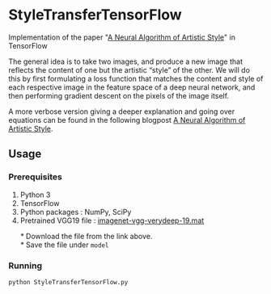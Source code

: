 # StyleTransferTensorFlow
Implementation of the paper "[A Neural Algorithm of Artistic Style](http://arxiv.org/abs/1508.06576)" in TensorFlow

The general idea is to take two images, and produce a new image that reflects the content of one but the artistic “style” of the other. We will do this by first formulating a loss function that matches the content and style of each respective image in the feature space of a deep neural network, and then performing gradient descent on the pixels of the image itself.

A more verbose version giving a deeper explanation and going over equations can be found in the following blogpost [A Neural Algorithm of Artistic Style](https://arnoutdevos.github.io/A-Neural-Algorithm-of-Artistic-Style/).

## Usage

### Prerequisites
1. Python 3
2. TensorFlow
3. Python packages : NumPy, SciPy
4. Pretrained VGG19 file : [imagenet-vgg-verydeep-19.mat](http://www.vlfeat.org/matconvnet/models/imagenet-vgg-verydeep-19.mat)

&nbsp;&nbsp;&nbsp;&nbsp;&nbsp;&nbsp;* Download the file from the link above.  
&nbsp;&nbsp;&nbsp;&nbsp;&nbsp;&nbsp;* Save the file under `model`

### Running
```
python StyleTransferTensorFlow.py
```

